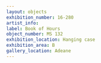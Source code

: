 ```yaml
---
layout: objects
exhibition_number: 16-280
artist_info: 
label: Book of Hours
object_number: MS 132
exhibition_location: Hanging case
exhibition_area: B
gallery_location: Adeane
---
```

